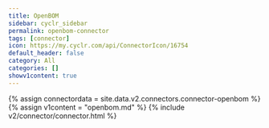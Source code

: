 ```yaml
---
title: OpenBOM
sidebar: cyclr_sidebar
permalink: openbom-connector
tags: [connector]
icon: https://my.cyclr.com/api/ConnectorIcon/16754
default_header: false
category: All
categories: []
showv1content: true
---
```

{% assign connectordata = site.data.v2.connectors.connector-openbom %}
{% assign v1content = "openbom.md" %}
{% include v2/connector/connector.html %}	